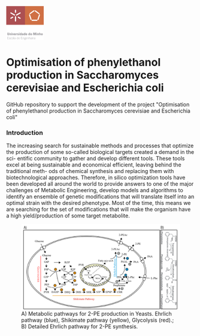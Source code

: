 <img src=https://github.com/ruigomesbioinf/2-PEopt/blob/main/assets/EEUMLOGO.png alt="drawing" width="100"/>

# Optimisation of phenylethanol production in Saccharomyces cerevisiae and Escherichia coli
GitHub repository to support the development of the project "Optimisation of phenylethanol production in Saccharomyces cerevisiae and Escherichia coli"

### Introduction
The increasing search for sustainable methods and processes that optimize
the production of some so-called biological targets created a demand in the sci-
entific community to gather and develop different tools. These tools excel at
being sustainable and economical efficient, leaving behind the traditional meth-
ods of chemical synthesis and replacing them with biotechnological approaches.
Therefore, in silico optimization tools have been developed all around the world
to provide answers to one of the major challenges of Metabolic Engineering,
develop models and algorithms to identify an ensemble of genetic modifications
that will translate itself into an optimal strain with the desired phenotype. Most
of the time, this means we are searching for the set of modifications that will
make the organism have a high yield/production of some target metabolite.

<figure>
  <img src=https://github.com/ruigomesbioinf/2-PEopt/blob/main/assets/DETAILED_PATHWAY.png alt="drawing" width="900"/>
  <figcaption>A) Metabolic pathways for 2-PE production in Yeasts. Ehrlich pathway (blue),
  Shikimate pathway (yellow), Glycolysis (red).; B) Detailed Ehrlich
  pathway for 2-PE synthesis.</figcaption>
 </figure>

